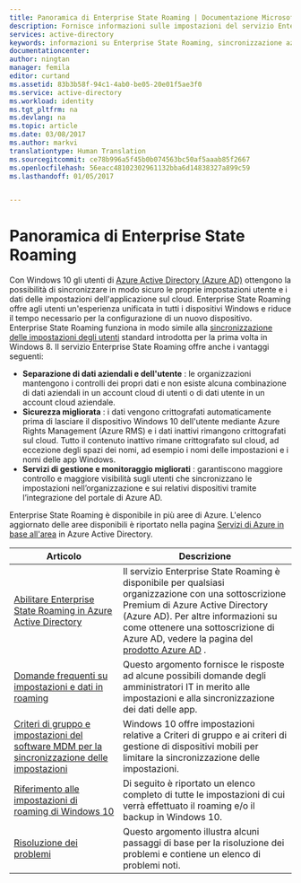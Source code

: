 ```yaml
---
title: Panoramica di Enterprise State Roaming | Documentazione Microsoft
description: Fornisce informazioni sulle impostazioni del servizio Enterprise State Roaming nei dispositivi Windows. Enterprise State Roaming offre agli utenti un&quot;esperienza unificata in tutti i dispositivi Windows e riduce il tempo necessario per la configurazione di un nuovo dispositivo.
services: active-directory
keywords: informazioni su Enterprise State Roaming, sincronizzazione aziendale, cloud windows
documentationcenter: 
author: ningtan
manager: femila
editor: curtand
ms.assetid: 83b3b58f-94c1-4ab0-be05-20e01f5ae3f0
ms.service: active-directory
ms.workload: identity
ms.tgt_pltfrm: na
ms.devlang: na
ms.topic: article
ms.date: 03/08/2017
ms.author: markvi
translationtype: Human Translation
ms.sourcegitcommit: ce78b996a5f45b0b074563bc50af5aaab85f2667
ms.openlocfilehash: 56eacc48102302961132bba6d14838327a899c59
ms.lasthandoff: 01/05/2017


---
```

# <a name="enterprise-state-roaming-overview"></a>Panoramica di Enterprise State Roaming
Con Windows 10 gli utenti di [Azure Active Directory (Azure AD)](active-directory-whatis.md) ottengono la possibilità di sincronizzare in modo sicuro le proprie impostazioni utente e i dati delle impostazioni dell'applicazione sul cloud. Enterprise State Roaming offre agli utenti un'esperienza unificata in tutti i dispositivi Windows e riduce il tempo necessario per la configurazione di un nuovo dispositivo. Enterprise State Roaming funziona in modo simile alla [sincronizzazione delle impostazioni degli utenti](http://windows.microsoft.com/en-US/windows-8/sync-settings-pcs) standard introdotta per la prima volta in Windows 8. Il servizio Enterprise State Roaming offre anche i vantaggi seguenti:

* **Separazione di dati aziendali e dell'utente** : le organizzazioni mantengono i controlli dei propri dati e non esiste alcuna combinazione di dati aziendali in un account cloud di utenti o di dati utente in un account cloud aziendale.
* **Sicurezza migliorata** : i dati vengono crittografati automaticamente prima di lasciare il dispositivo Windows 10 dell'utente mediante Azure Rights Management (Azure RMS) e i dati inattivi rimangono crittografati sul cloud. Tutto il contenuto inattivo rimane crittografato sul cloud, ad eccezione degli spazi dei nomi, ad esempio i nomi delle impostazioni e i nomi delle app Windows.  
* **Servizi di gestione e monitoraggio migliorati** : garantiscono maggiore controllo e maggiore visibilità sugli utenti che sincronizzano le impostazioni nell’organizzazione e sui relativi dispositivi tramite l’integrazione del portale di Azure AD. 

Enterprise State Roaming è disponibile in più aree di Azure. L'elenco aggiornato delle aree disponibili è riportato nella pagina [Servizi di Azure in base all'area](https://azure.microsoft.com/regions/#services) in Azure Active Directory.

| Articolo | Descrizione |
| --- | --- |
| [Abilitare Enterprise State Roaming in Azure Active Directory](active-directory-windows-enterprise-state-roaming-enable.md) |Il servizio Enterprise State Roaming è disponibile per qualsiasi organizzazione con una sottoscrizione Premium di Azure Active Directory (Azure AD). Per altre informazioni su come ottenere una sottoscrizione di Azure AD, vedere la pagina del [prodotto Azure AD](https://azure.microsoft.com/services/active-directory) . |
| [Domande frequenti su impostazioni e dati in roaming](active-directory-windows-enterprise-state-roaming-faqs.md) |Questo argomento fornisce le risposte ad alcune possibili domande degli amministratori IT in merito alle impostazioni e alla sincronizzazione dei dati delle app. |
| [Criteri di gruppo e impostazioni del software MDM per la sincronizzazione delle impostazioni](active-directory-windows-enterprise-state-roaming-group-policy-settings.md) |Windows 10 offre impostazioni relative a Criteri di gruppo e ai criteri di gestione di dispositivi mobili per limitare la sincronizzazione delle impostazioni. |
| [Riferimento alle impostazioni di roaming di Windows 10](active-directory-windows-enterprise-state-roaming-windows-settings-reference.md) |Di seguito è riportato un elenco completo di tutte le impostazioni di cui verrà effettuato il roaming e/o il backup in Windows 10. |
| [Risoluzione dei problemi](active-directory-windows-enterprise-state-roaming-troubleshooting.md) |Questo argomento illustra alcuni passaggi di base per la risoluzione dei problemi e contiene un elenco di problemi noti. |



